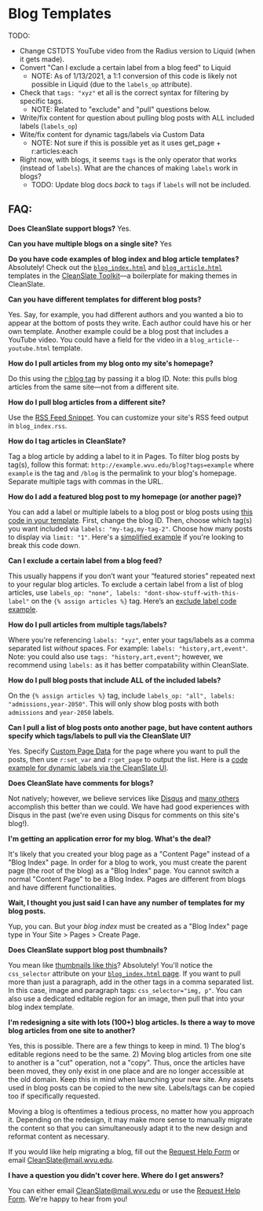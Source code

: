 # Blog Templates

TODO:

  * Change CSTDTS YouTube video from the Radius version to Liquid (when it gets made).
  * Convert "Can I exclude a certain label from a blog feed" to Liquid
    * NOTE: As of 1/13/2021, a 1:1 conversion of this code is likely not possible in Liquid (due to the `labels_op` attribute).
  * Check that `tags: "xyz"` et all is the correct syntax for filtering by specific tags.
    * NOTE: Related to "exclude" and "pull" questions below.
  * Write/fix content for question about pulling blog posts with ALL included labels (`labels_op`)
  * Wite/fix content for dynamic tags/labels via Custom Data
    * NOTE: Not sure if this is possible yet as it uses get_page + r:articles:each
  * Right now, with blogs, it seems `tags` is the only operator that works (instead of `labels`). What are the chances of making `labels` work in blogs?
    * TODO: Update blog docs _back_ to `tags` if `labels` will not be included.

## FAQ:

**Does CleanSlate support blogs?** Yes.

**Can you have multiple blogs on a single site?** Yes

**Do you have code examples of blog index and blog article templates?** Absolutely! Check out the [`blog_index.html`](https://github.com/wvuweb/cleanslate-toolkit/blob/liquid/views/blog_index.html) and [`blog_article.html`](https://github.com/wvuweb/cleanslate-toolkit/blob/liquid/views/blog_article.html) templates in the [CleanSlate Toolkit](https://github.com/wvuweb/cleanslate-toolkit/tree/liquid)—a boilerplate for making themes in CleanSlate.

**Can you have different templates for different blog posts?**

Yes. Say, for example, you had different authors and you wanted a bio to appear at the bottom of posts they write. Each author could have his or her own template. Another example could be a blog post that includes a YouTube video. You could have a field for the video in a `blog_article--youtube.html` template.

**How do I pull articles from my blog onto my site's homepage?**

Do this using the [r:blog tag](https://gist.github.com/wvuwebgist/d149c22aed588af4a05407832c9e2c5d) by passing it a blog ID. Note: this pulls blog articles from the same site—not from a different site.

**How do I pull blog articles from a different site?**

Use the [RSS Feed Snippet](https://cleanslatecms.wvu.edu/how-to/content-publishing/advanced-editing/snippets/rss-snippet). You can customize your site's RSS feed output in `blog_index.rss`.

**How do I tag articles in CleanSlate?**

Tag a blog article by adding a label to it in Pages. To filter blog posts by tag(s), follow this format: `http://example.wvu.edu/blog?tags=example` where `example` is the tag and `/blog` is the permalink to your blog's homepage. Separate multiple tags with commas in the URL.

**How do I add a featured blog post to my homepage (or another page)?**

You can add a label or multiple labels to a blog post or blog posts using [this code in your template](https://gist.github.com/wvuwebgist/023a0ef7bd5617bf6cea1b1555b0ab01). First, change the blog ID. Then, choose which tag(s) you want included via `labels: "my-tag,my-tag-2"`. Choose how many posts to display via `limit: "1"`. Here's a [simplified example](https://gist.github.com/wvuwebgist/88de48f8baed233c8ab14637d3c4c834) if you're looking to break this code down.

**Can I exclude a certain label from a blog feed?**

This usually happens if you don’t want your “featured stories” repeated next to your regular blog articles. To exclude a certain label from a list of blog articles, use `labels_op: "none", labels: "dont-show-stuff-with-this-label"` on the `{% assign articles %}` tag. Here’s an [exclude label code example](#).

**How do I pull articles from multiple tags/labels?**

Where you're referencing `labels: "xyz"`, enter your tags/labels as a comma separated list _without_ spaces. For example: `labels: "history,art,event"`. Note: you could also use `tags: "history,art,event"`; however, we recommend using `labels:` as it has better compatability within CleanSlate.

**How do I pull blog posts that include ALL of the included labels?**

On the `{% assign articles %}` tag, include `labels_op: "all", labels: "admissions,year-2050"`. This will only show blog posts with both `admissions` and `year-2050` labels.

**Can I pull a list of blog posts onto another page, but have content authors specify which tags/labels to pull via the CleanSlate UI?**

Yes. Specify [Custom Page Data](https://cleanslatecms.wvu.edu/how-to/theme-development/custom-data) for the page where you want to pull the posts, then use `r:set_var` and `r:get_page` to output the list. Here is a [code example for dynamic labels via the CleanSlate UI](#).

**Does CleanSlate have comments for blogs?**

Not natively; however, we believe services like [Disqus](http://disqus.com/) and [many others](https://www.quora.com/Are-there-any-free-alternatives-to-Disqus) accomplish this better than we could. We have had good experiences with Disqus in the past (we're even using Disqus for comments on this site's blog!).

**I'm getting an application error for my blog. What's the deal?**

It's likely that you created your blog page as a "Content Page" instead of a "Blog Index" page. In order for a blog to work, you must create the parent page (the root of the blog) as a "Blog Index" page. You cannot switch a normal "Content Page" to be a Blog Index. Pages are different from blogs and have different functionalities.

**Wait, I thought you just said I can have any number of templates for my blog posts.**

Yup, you can. But your _blog index_ must be created as a "Blog Index" page type in Your Site > Pages > Create Page.

**Does CleanSlate support blog post thumbnails?**

You mean like [thumbnails like this](https://gwac.wvu.edu/blog)? Absolutely! You'll notice the `css_selector` attribute on your [`blog_index.html` page](https://github.com/wvuweb/cleanslate-toolkit/blob/liquid/views/blog_index.html#L25). If you want to pull more than just a paragraph, add in the other tags in a comma separated list. In this case, image and paragraph tags: `css_selector="img, p"`. You can also use a dedicated editable region for an image, then pull that into your blog index template.

**I'm redesigning a site with lots (100+) blog articles. Is there a way to move blog articles from one site to another?**

Yes, this is possible. There are a few things to keep in mind. 1) The blog's editable regions need to be the same. 2) Moving blog articles from one site to another is a "cut" operation, not a "copy". Thus, once the articles have been moved, they only exist in one place and are no longer accessible at the old domain. Keep this in mind when launching your new site. Any assets used in blog posts can be copied to the new site. Labels/tags can be copied too if specifically requested.

Moving a blog is oftentimes a tedious process, no matter how you approach it. Depending on the redesign, it may make more sense to manually migrate the content so that you can simultaneously adapt it to the new design and reformat content as necessary.

If you would like help migrating a blog, fill out the [Request Help Form](https://urwvu.wufoo.com/forms/m15c3h181kox77o/) or email [CleanSlate@mail.wvu.edu](mailto:cleanslate@mail.wvu.edu).

**I have a question you didn't cover here. Where do I get answers?**

You can either email [CleanSlate@mail.wvu.edu](mailto:cleanslate@mail.wvu.edu) or use the [Request Help Form](https://urwvu.wufoo.com/forms/m15c3h181kox77o/). We're happy to hear from you!
